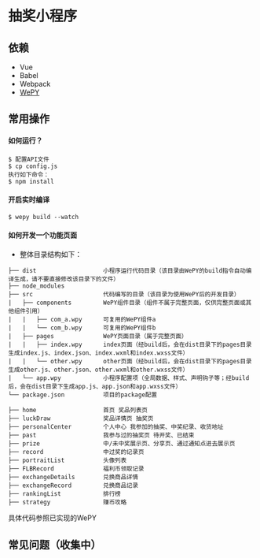 # 抽奖小程序

## 依赖

- Vue
- Babel
- Webpack
- [WePY](https://tencent.github.io/wepy/)

## 常用操作

#### 如何运行？

```
$ 配置API文件
$ cp config.js
执行如下命令：
$ npm install
```

#### 开启实时编译
```
$ wepy build --watch
```

#### 如何开发一个功能页面

 - 整体目录结构如下：

```
├── dist                   小程序运行代码目录（该目录由WePY的build指令自动编译生成，请不要直接修改该目录下的文件）
├── node_modules           
├── src                    代码编写的目录（该目录为使用WePY后的开发目录）
|   ├── components         WePY组件目录（组件不属于完整页面，仅供完整页面或其他组件引用）
|   |   ├── com_a.wpy      可复用的WePY组件a
|   |   └── com_b.wpy      可复用的WePY组件b
|   ├── pages              WePY页面目录（属于完整页面）
|   |   ├── index.wpy      index页面（经build后，会在dist目录下的pages目录生成index.js、index.json、index.wxml和index.wxss文件）
|   |   └── other.wpy      other页面（经build后，会在dist目录下的pages目录生成other.js、other.json、other.wxml和other.wxss文件）
|   └── app.wpy            小程序配置项（全局数据、样式、声明钩子等；经build后，会在dist目录下生成app.js、app.json和app.wxss文件）
└── package.json           项目的package配置
```


```
├── home                   首页 奖品列表页
├── luckDraw               奖品详情页 抽奖页
├── personalCenter         个人中心 我参加的抽奖、中奖纪录、收货地址
├── past                   我参与过的抽奖页 待开奖、已结束
├── prize                  中/未中奖展示页、分享页、通过通知点进去展示页
├── record                 中过奖的记录页
├── portraitList           头像列表
├── FLBRecord              福利币领取记录
├── exchangeDetails        兑换商品详情
├── exchangeRecord         兑换商品记录
├── rankingList            排行榜
├── strategy               赚币攻略
```

具体代码参照已实现的WePY


## 常见问题（收集中）
